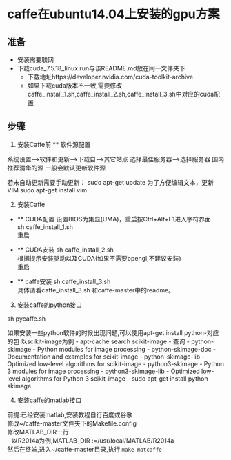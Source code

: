 # caffe在ubuntu14.04上安装的gpu方案

## 准备
- 安装需要联网
- 下载cuda_7.5.18_linux.run与该README.md放在同一文件夹下
    - 下载地址https://developer.nvidia.com/cuda-toolkit-archive
    - 如果下载cuda版本不一致,需要修改caffe_install_1.sh,caffe_install_2.sh,caffe_install_3.sh中对应的cuda配置
## 步骤
1. 安装Caffe前
** 软件源配置

系统设置—>软件和更新—>下载自—>其它站点
选择最佳服务器—>选择服务器
国内推荐清华的源
一般会默认更新软件源

若未自动更新需要手动更新：
sudo apt-get update
为了方便编辑文本，更新VIM
sudo apt-get install vim


2. 安装Caffe
- ** CUDA配置
设置BIOS为集显(UMA)，重启按Ctrl+Alt+F1进入字符界面  
sh caffe_install_1.sh  
重启  

- ** CUDA安装
sh caffe_install_2.sh  
根据提示安装驱动以及CUDA(如果不需要opengl,不建议安装)  
重启  

- ** caffe安装
sh caffe_install_3.sh  
具体请看caffe_install_3.sh 和caffe-master中的readme。 

3. 安装caffe的python接口

sh pycaffe.sh

如果安装一些python软件的时候出现问题,可以使用apt-get install python-对应的包
以scikit-image为例
    - apt-cache search scikit-image
        - 查询
        - python-skimage - Python modules for image processing
        - python-skimage-doc - Documentation and examples for scikit-image
        - python-skimage-lib - Optimized low-level algorithms for scikit-image
        - python3-skimage - Python 3 modules for image processing
        - python3-skimage-lib - Optimized low-level algorithms for Python 3 scikit-image
    - sudo apt-get install python-skimage


4. 安装caffe的matlab接口

前提:已经安装matlab,安装教程自行百度或谷歌  
修改~/caffe-master文件夹下的Makefile.config  
修改MATLAB_DIR一行  
    - 以R2014a为例,MATLAB_DIR :=/usr/local/MATLAB/R2014a  
然后在终端,进入~/caffe-master目录,执行
`make matcaffe`
